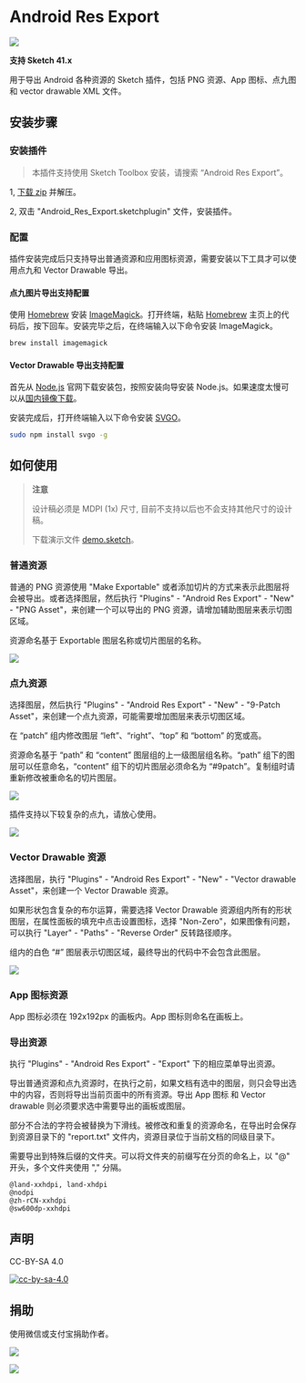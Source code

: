 # Android Res Export

![](img/android_res_export.png)

**支持 Sketch 41.x**

用于导出 Android 各种资源的 Sketch 插件，包括 PNG 资源、App 图标、点九图和 vector drawable XML 文件。

## 安装步骤

### 安装插件

> 本插件支持使用 Sketch Toolbox 安装，请搜索 “Android Res Export”。

1,  [下载 zip](https://github.com/Ashung/Android_Res_Export/archive/master.zip) 并解压。

2, 双击 "Android_Res_Export.sketchplugin" 文件，安装插件。

### 配置

插件安装完成后只支持导出普通资源和应用图标资源，需要安装以下工具才可以使用点九和 Vector Drawable 导出。

#### 点九图片导出支持配置

使用 [Homebrew](http://brew.sh/index_zh-cn.html) 安装 [ImageMagick](http://www.imagemagick.org/script/index.php)。打开终端，粘贴 [Homebrew](http://brew.sh/index_zh-cn.html) 主页上的代码后，按下回车。安装完毕之后，在终端输入以下命令安装 ImageMagick。

```bash
brew install imagemagick
```

#### Vector Drawable 导出支持配置

首先从 [Node.js](https://nodejs.org/en/) 官网下载安装包，按照安装向导安装 Node.js。如果速度太慢可以从[国内镜像下载](https://npm.taobao.org/)。

安装完成后，打开终端输入以下命令安装 [SVGO](https://github.com/svg/svgo)。

```bash
sudo npm install svgo -g
```

## 如何使用

> **注意**
>
> 设计稿必须是 MDPI (1x) 尺寸, 目前不支持以后也不会支持其他尺寸的设计稿。
>
> 下载演示文件 [demo.sketch](https://raw.githubusercontent.com/Ashung/Android_Res_Export/master/demo.sketch)。

### 普通资源

普通的 PNG 资源使用 "Make Exportable" 或者添加切片的方式来表示此图层将会被导出。或者选择图层，然后执行 "Plugins" - "Android Res Export" - "New" - "PNG Asset"，来创建一个可以导出的 PNG 资源，请增加辅助图层来表示切图区域。

资源命名基于 Exportable 图层名称或切片图层的名称。

![](img/android_res_export_for_sketch_1.gif)

### 点九资源

选择图层，然后执行 "Plugins" - "Android Res Export" - "New" - "9-Patch Asset"，来创建一个点九资源，可能需要增加图层来表示切图区域。

在 “patch” 组内修改图层 “left”、“right”、“top” 和 “bottom” 的宽或高。

资源命名基于 “path” 和 “content” 图层组的上一级图层组名称。“path” 组下的图层可以任意命名，“content” 组下的切片图层必须命名为 “#9patch”。复制组时请重新修改被重命名的切片图层。

![](img/android_res_export_for_sketch_2.gif)

插件支持以下较复杂的点九，请放心使用。

![](img/android_res_export_for_sketch_4.png)

### Vector Drawable 资源

选择图层，执行 "Plugins" - "Android Res Export" - "New" - "Vector drawable Asset"，来创建一个 Vector Drawable 资源。

如果形状包含复杂的布尔运算，需要选择 Vector Drawable 资源组内所有的形状图层，在属性面板的填充中点击设置图标，选择 "Non-Zero"，如果图像有问题，可以执行 "Layer" - "Paths" - "Reverse Order" 反转路径顺序。

组内的白色 “#” 图层表示切图区域，最终导出的代码中不会包含此图层。

![](img/android_res_export_for_sketch_3.gif)

### App 图标资源

App 图标必须在 192x192px 的画板内。App 图标则命名在画板上。

### 导出资源

执行 "Plugins" - "Android Res Export" - "Export" 下的相应菜单导出资源。

导出普通资源和点九资源时，在执行之前，如果文档有选中的图层，则只会导出选中的内容，否则将导出当前页面中的所有资源。导出 App 图标 和 Vector drawable 则必须要求选中需要导出的画板或图层。

部分不合法的字符会被替换为下滑线。被修改和重复的资源命名，在导出时会保存到资源目录下的 "report.txt" 文件内，资源目录位于当前文档的同级目录下。

需要导出到特殊后缀的文件夹。可以将文件夹的前缀写在分页的命名上，以 "@" 开头，多个文件夹使用 "," 分隔。

```
@land-xxhdpi, land-xhdpi
@nodpi
@zh-rCN-xxhdpi
@sw600dp-xxhdpi
```

## 声明

CC-BY-SA 4.0

[![cc-by-sa-4.0](https://i.creativecommons.org/l/by-sa/4.0/80x15.png)](http://creativecommons.org/licenses/by-sa/4.0/)

## 捐助

使用微信或支付宝捐助作者。

![](http://ashung.github.io/Automate-Sketch/css/donate_wechat_rmb_10.png)

![](http://ashung.github.io/Automate-Sketch/css/donate_alipay_rmb_10.png)
